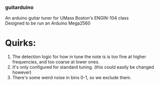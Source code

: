### guitarduino
An arduino guitar tuner for UMass Boston's ENGIN-104 class  
Designed to be run an Arduino Mega2560
  
# Quirks:  
1. The detection logic for how in tune the note is is too fine at higher frequencies, and too coarse at lower ones.
2. It's only configured for standard tuning. (this could easily be changed however)
3. There's some weird noise in bins 0-1, so we exclude them.
